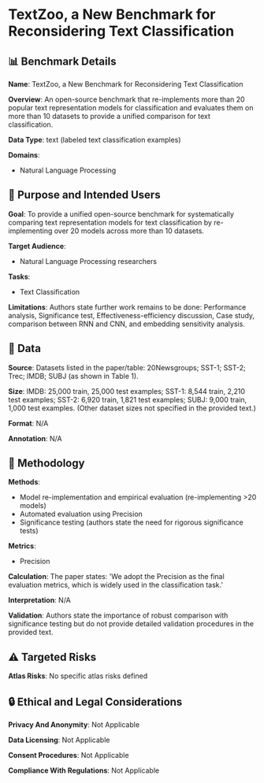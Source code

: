 # TextZoo, a New Benchmark for Reconsidering Text Classification

## 📊 Benchmark Details

**Name**: TextZoo, a New Benchmark for Reconsidering Text Classification

**Overview**: An open-source benchmark that re-implements more than 20 popular text representation models for classification and evaluates them on more than 10 datasets to provide a unified comparison for text classification.

**Data Type**: text (labeled text classification examples)

**Domains**:
- Natural Language Processing

## 🎯 Purpose and Intended Users

**Goal**: To provide a unified open-source benchmark for systematically comparing text representation models for text classification by re-implementing over 20 models across more than 10 datasets.

**Target Audience**:
- Natural Language Processing researchers

**Tasks**:
- Text Classification

**Limitations**: Authors state further work remains to be done: Performance analysis, Significance test, Effectiveness-efficiency discussion, Case study, comparison between RNN and CNN, and embedding sensitivity analysis.

## 💾 Data

**Source**: Datasets listed in the paper/table: 20Newsgroups; SST-1; SST-2; Trec; IMDB; SUBJ (as shown in Table 1).

**Size**: IMDB: 25,000 train, 25,000 test examples; SST-1: 8,544 train, 2,210 test examples; SST-2: 6,920 train, 1,821 test examples; SUBJ: 9,000 train, 1,000 test examples. (Other dataset sizes not specified in the provided text.)

**Format**: N/A

**Annotation**: N/A

## 🔬 Methodology

**Methods**:
- Model re-implementation and empirical evaluation (re-implementing >20 models)
- Automated evaluation using Precision
- Significance testing (authors state the need for rigorous significance tests)

**Metrics**:
- Precision

**Calculation**: The paper states: 'We adopt the Precision as the final evaluation metrics, which is widely used in the classification task.'

**Interpretation**: N/A

**Validation**: Authors state the importance of robust comparison with significance testing but do not provide detailed validation procedures in the provided text.

## ⚠️ Targeted Risks

**Atlas Risks**:
No specific atlas risks defined

## 🔒 Ethical and Legal Considerations

**Privacy And Anonymity**: Not Applicable

**Data Licensing**: Not Applicable

**Consent Procedures**: Not Applicable

**Compliance With Regulations**: Not Applicable
